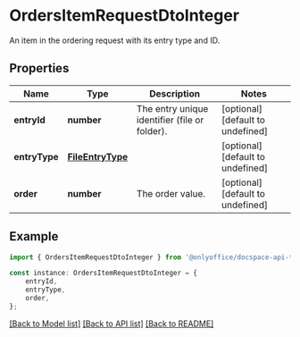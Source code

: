 # OrdersItemRequestDtoInteger

An item in the ordering request with its entry type and ID.

## Properties

Name | Type | Description | Notes
------------ | ------------- | ------------- | -------------
**entryId** | **number** | The entry unique identifier (file or folder). | [optional] [default to undefined]
**entryType** | [**FileEntryType**](FileEntryType.md) |  | [optional] [default to undefined]
**order** | **number** | The order value. | [optional] [default to undefined]

## Example

```typescript
import { OrdersItemRequestDtoInteger } from '@onlyoffice/docspace-api-typescript';

const instance: OrdersItemRequestDtoInteger = {
    entryId,
    entryType,
    order,
};
```

[[Back to Model list]](../README.md#documentation-for-models) [[Back to API list]](../README.md#documentation-for-api-endpoints) [[Back to README]](../README.md)
